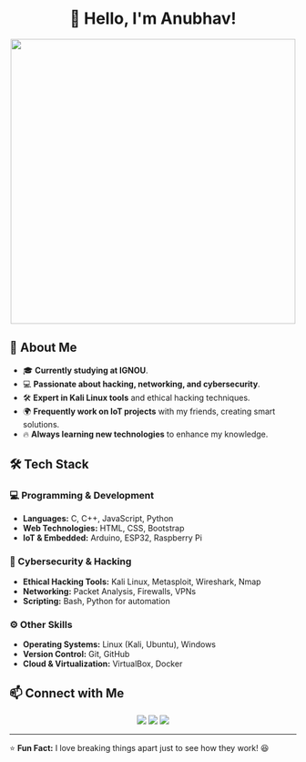 <!-- Animated Tech Banner (Black & Blue Theme) -->


<h1 align="center">👋 Hello, I'm Anubhav! </h1>

<!-- Hacker GIF -->
<p align="center">
  <img src="https://media.giphy.com/media/RbDKaczqWovIugyJmW/giphy.gif" width="500px">
</p>

## 🚀 About Me  
- 🎓 **Currently studying at IGNOU**.  
- 💻 **Passionate about hacking, networking, and cybersecurity**.  
- 🛠️ **Expert in Kali Linux tools** and ethical hacking techniques.  
- 🌍 **Frequently work on IoT projects** with my friends, creating smart solutions.  
- 🔥 **Always learning new technologies** to enhance my knowledge.  

## 🛠 Tech Stack  
### 💻 Programming & Development  
- **Languages:** C, C++, JavaScript, Python  
- **Web Technologies:** HTML, CSS, Bootstrap  
- **IoT & Embedded:** Arduino, ESP32, Raspberry Pi  

### 🔐 Cybersecurity & Hacking  
- **Ethical Hacking Tools:** Kali Linux, Metasploit, Wireshark, Nmap  
- **Networking:** Packet Analysis, Firewalls, VPNs  
- **Scripting:** Bash, Python for automation  

### ⚙️ Other Skills  
- **Operating Systems:** Linux (Kali, Ubuntu), Windows  
- **Version Control:** Git, GitHub  
- **Cloud & Virtualization:** VirtualBox, Docker  

## 📫 Connect with Me  
<p align="center">
  <a href="https://github.com/anubhav"><img src="https://img.shields.io/badge/GitHub-000000?style=for-the-badge&logo=github&logoColor=white"></a>
  <a href="https://linkedin.com/in/anubhav"><img src="https://img.shields.io/badge/LinkedIn-0077B5?style=for-the-badge&logo=linkedin&logoColor=white"></a>
  <a href="mailto:anubhav@example.com"><img src="https://img.shields.io/badge/Email-0078D4?style=for-the-badge&logo=gmail&logoColor=white"></a>
</p>

---

⭐ **Fun Fact:** I love breaking things apart just to see how they work! 😆  
